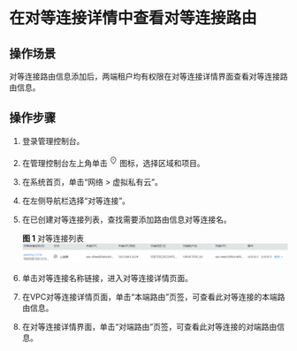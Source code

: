 # 在对等连接详情中查看对等连接路由<a name="zh-cn_topic_0054375157"></a>

## 操作场景<a name="sf59be65e05674baf9555ef3e0e0f687f"></a>

对等连接路由信息添加后，两端租户均有权限在对等连接详情界面查看对等连接路由信息。

## 操作步骤<a name="section1865779319727"></a>

1.  登录管理控制台。
2.  在管理控制台左上角单击![](figures/icon-region.png)图标，选择区域和项目。
3.  在系统首页，单击“网络 \> 虚拟私有云”。
4.  在左侧导航栏选择“对等连接”。
5.  在已创建对等连接列表，查找需要添加路由信息对等连接名。

    **图 1**  对等连接列表<a name="zh-cn_topic_0046655037_fig2658007143612"></a>  
    ![](figures/对等连接列表.png "对等连接列表")

6.  单击对等连接名称链接，进入对等连接详情页面。
7.  在VPC对等连接详情页面，单击“本端路由”页签，可查看此对等连接的本端路由信息。
8.  在对等连接详情界面，单击“对端路由”页签，可查看此对等连接的对端路由信息。

